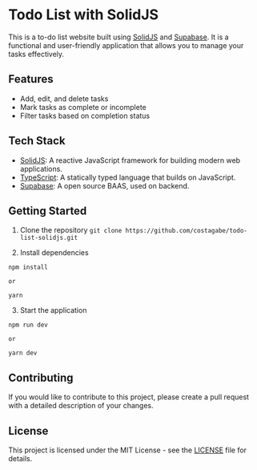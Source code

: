 # Todo List with SolidJS

This is a to-do list website built using [SolidJS](https://solid.js.org/) and [Supabase](https://supabase.com/). It is a functional and user-friendly application that allows you to manage your tasks effectively.

## Features

- Add, edit, and delete tasks
- Mark tasks as complete or incomplete
- Filter tasks based on completion status

## Tech Stack

- [SolidJS](https://solid.js.org/): A reactive JavaScript framework for building modern web applications.
- [TypeScript](https://www.typescriptlang.org/): A statically typed language that builds on JavaScript.
- [Supabase](https://supabase.com/): A open source BAAS, used on backend.

## Getting Started

1. Clone the repository
   `git clone https://github.com/costagabe/todo-list-solidjs.git`

2. Install dependencies

```
npm install

or

yarn
```

3. Start the application

```
npm run dev

or

yarn dev
```

## Contributing

If you would like to contribute to this project, please create a pull request with a detailed description of your changes.

## License

This project is licensed under the MIT License - see the [LICENSE](LICENSE) file for details.
